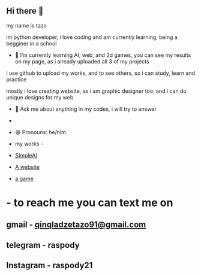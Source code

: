 ## Hi there 👋

my name is tazo

im python developer, i love coding and am currently learning, being a begginer in a school

- 🌱 I’m currently learning AI, web, and 2d games, you can see my results on my page, as i already uploaded all 3 of my projects

i use github to upload my works, and to see others, so i can study, learn and practice

mostly i love creating website, as i am graphic designer too, and i can do unique designs for my web

- 💬 Ask me about anything in my codes, i will try to answer
- 
- 😄 Pronouns: he/him

- my works - 
- [SImpleAI](https://github.com/raspody91/SimpleAi)
- [A website](https://github.com/raspody91/website)
- [a game](https://github.com/raspody91/Game)
# - to reach me you can text me on
## gmail - qinqladzetazo91@gmail.com
## telegram - raspody
## Instagram - raspody21
